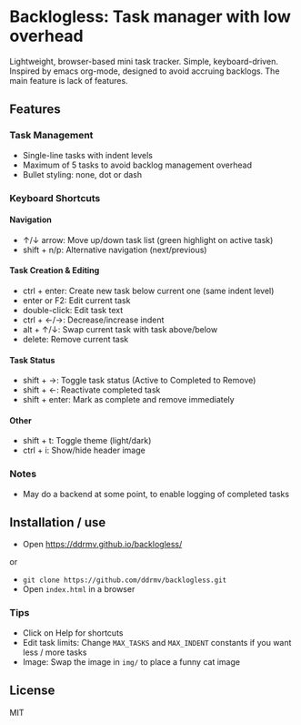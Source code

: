 # Backlogless: Task manager with low overhead

Lightweight, browser-based mini task tracker. Simple, keyboard-driven. Inspired by emacs org-mode, designed to avoid accruing backlogs. The main feature is lack of features.

## Features

### Task Management
- Single-line tasks with indent levels
- Maximum of 5 tasks to avoid backlog management overhead
- Bullet styling: none, dot or dash

### Keyboard Shortcuts

#### Navigation
- ↑/↓ arrow: Move up/down task list (green highlight on active task)
- shift + n/p: Alternative navigation (next/previous)

#### Task Creation & Editing
- ctrl + enter: Create new task below current one (same indent level)
- enter or F2: Edit current task
- double-click: Edit task text
- ctrl + ←/→: Decrease/increase indent
- alt + ↑/↓: Swap current task with task above/below
- delete: Remove current task

#### Task Status
- shift + →: Toggle task status (Active to Completed to Remove)
- shift + ←: Reactivate completed task
- shift + enter: Mark as complete and remove immediately

#### Other
- shift + t: Toggle theme (light/dark)
- ctrl + i: Show/hide header image


### Notes
- May do a backend at some point, to enable logging of completed tasks

## Installation / use
   - Open https://ddrmv.github.io/backlogless/
   
or

   - `git clone https://github.com/ddrmv/backlogless.git`
   - Open `index.html` in a browser


### Tips

- Click on Help for shortcuts
- Edit task limits: Change `MAX_TASKS` and `MAX_INDENT` constants if you want less / more tasks
- Image: Swap the image in `img/` to place a funny cat image


## License

MIT
